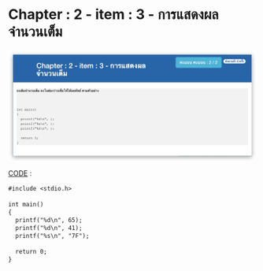 # Chapter : 2 - item : 3 - การแสดงผลจำนวนเต็ม

![img](./assets/3.jpg)

[CODE][file] :
```
#include <stdio.h>

int main()
{
  printf("%d\n", 65);
  printf("%d\n", 41);
  printf("%s\n", "7F");
  
  return 0;
}
```

[file]: ./src/03.c
